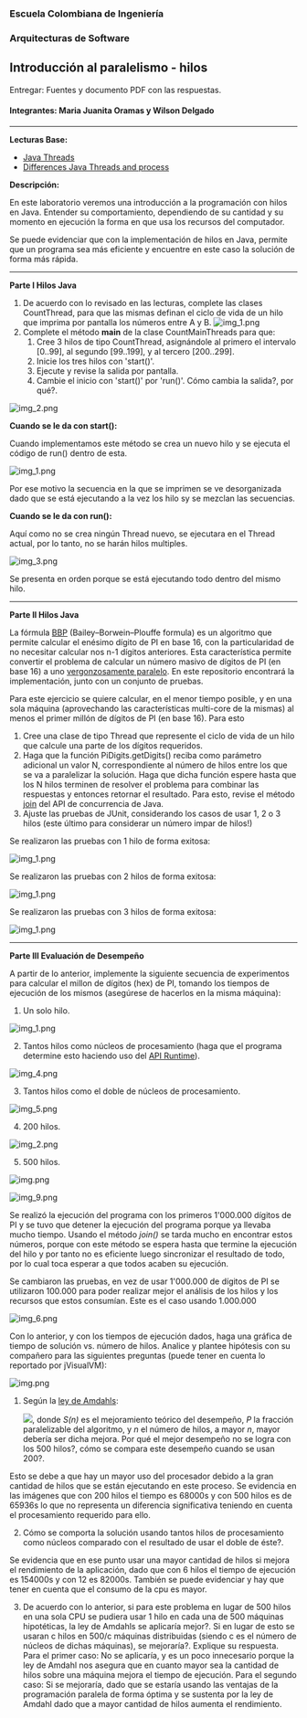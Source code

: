 ### Escuela Colombiana de Ingeniería
### Arquitecturas de Software
## Introducción al paralelismo - hilos


Entregar: Fuentes y documento PDF con las respuestas.

#### Integrantes: Maria Juanita Oramas y Wilson Delgado

---
**Lecturas Base:**

* [Java Threads](http://beginnersbook.com/2013/03/java-threads/)
* [Differences Java Threads and process](http://cs-fundamentals.com/tech-interview/java/differences-between-thread-and-process-in-java.php)

**Descripción:**

En este laboratorio veremos una introducción a la programación con hilos en Java. Entender su comportamiento, dependiendo de su cantidad y su momento en ejecución la forma en que usa los recursos del computador.  

Se puede evidenciar que con la implementación de hilos en Java, permite que un programa sea más eficiente y encuentre en este caso la solución de forma más rápida. 

---
**Parte I Hilos Java**

1. De acuerdo con lo revisado en las lecturas, complete las clases CountThread, para que las mismas definan el ciclo de vida de un hilo que imprima por pantalla los números entre A y B.
![img_1.png](img/img_1.png)
2. Complete el método __main__ de la clase CountMainThreads para que:
	1. Cree 3 hilos de tipo CountThread, asignándole al primero el intervalo [0..99], al segundo [99..199], y al tercero [200..299].
	2. Inicie los tres hilos con 'start()'.
	3. Ejecute y revise la salida por pantalla. 
	4. Cambie el inicio con 'start()' por 'run()'. Cómo cambia la salida?, por qué?.


![img_2.png](img/img_2.png)

**Cuando se le da con start():**

Cuando implementamos este método se crea un nuevo hilo y se ejecuta el código de run() dentro de esta. 

![img_1.png](img/img_4.png)

Por ese motivo la secuencia en la que se imprimen se ve desorganizada dado que se está ejecutando a la vez los hilo sy se mezclan las secuencias.

**Cuando se le da con run():**

Aquí como no se crea ningún Thread nuevo, se ejecutara en el Thread actual, por lo tanto, no se harán hilos multiples.

![img_3.png](img/img_3.png)


Se presenta en orden porque se está ejecutando todo dentro del mismo hilo.

---
**Parte II Hilos Java**

La fórmula [BBP](https://en.wikipedia.org/wiki/Bailey%E2%80%93Borwein%E2%80%93Plouffe_formula) (Bailey–Borwein–Plouffe formula) es un algoritmo que permite calcular el enésimo dígito de PI en base 16, con la particularidad de no necesitar calcular nos n-1 dígitos anteriores. Esta característica permite convertir el problema de calcular un número masivo de dígitos de PI (en base 16) a uno [vergonzosamente paralelo](https://en.wikipedia.org/wiki/Embarrassingly_parallel). En este repositorio encontrará la implementación, junto con un conjunto de pruebas. 

Para este ejercicio se quiere calcular, en el menor tiempo posible, y en una sola máquina (aprovechando las características multi-core de la mismas) al menos el primer millón de dígitos de PI (en base 16). Para esto

1. Cree una clase de tipo Thread que represente el ciclo de vida de un hilo que calcule una parte de los dígitos requeridos.
2. Haga que la función PiDigits.getDigits() reciba como parámetro adicional un valor N, correspondiente al número de hilos entre los que se va a paralelizar la solución. Haga que dicha función espere hasta que los N hilos terminen de resolver el problema para combinar las respuestas y entonces retornar el resultado. Para esto, revise el método [join](https://docs.oracle.com/javase/tutorial/essential/concurrency/join.html) del API de concurrencia de Java.
3. Ajuste las pruebas de JUnit, considerando los casos de usar 1, 2 o 3 hilos (este último para considerar un número impar de hilos!)

Se realizaron las pruebas con 1 hilo de forma exitosa:

![img_1.png](img/img_8.png)

Se realizaron las pruebas con 2 hilos de forma exitosa:

![img_1.png](img/img_7.png)

Se realizaron las pruebas con 3 hilos de forma exitosa:

![img_1.png](img/img_5.png)


---
**Parte III Evaluación de Desempeño**

A partir de lo anterior, implemente la siguiente secuencia de experimentos para calcular el millon de dígitos (hex) de PI, tomando los tiempos de ejecución de los mismos (asegúrese de hacerlos en la misma máquina):

1. Un solo hilo.

![img_1.png](img/img_11.png)

2. Tantos hilos como núcleos de procesamiento (haga que el programa determine esto haciendo uso del [API Runtime](https://docs.oracle.com/javase/7/docs/api/java/lang/Runtime.html)).

![img_4.png](img/img_13.png)

3. Tantos hilos como el doble de núcleos de procesamiento.

![img_5.png](img/img_14.png)

4. 200 hilos.

![img_2.png](img/img_12.png)

5. 500 hilos.

![img.png](img/img10.png)

![img_9.png](img/img_9.png)

Se realizó la ejecución del programa con los primeros 1'000.000 dígitos de PI y se tuvo que detener la ejecución del programa porque ya llevaba mucho tiempo. 
Usando el método *join()* se tarda mucho en encontrar estos números, porque con este método se espera hasta que termine la ejecución del hilo y por tanto no es eficiente luego sincronizar el resultado de todo, por lo cual toca esperar a que todos acaben su ejecución. 

Se cambiaron las pruebas, en vez de usar 1'000.000 de dígitos de PI se utilizaron 100.000 para poder realizar mejor el análisis de los hilos y los recursos que estos consumían. Este es el caso usando 1.000.000

![img_6.png](/img/img_6.png)



Con lo anterior, y con los tiempos de ejecución dados, haga una gráfica de tiempo de solución vs. número de hilos. Analice y plantee hipótesis con su compañero para las siguientes preguntas (puede tener en cuenta lo reportado por jVisualVM):

![img.png](img/img.png)

1. Según la [ley de Amdahls](https://www.pugetsystems.com/labs/articles/Estimating-CPU-Performance-using-Amdahls-Law-619/#WhatisAmdahlsLaw?):

	![](img/ahmdahls.png), donde _S(n)_ es el mejoramiento teórico del desempeño, _P_ la fracción paralelizable del algoritmo, y _n_ el número de hilos, a mayor _n_, mayor debería ser dicha mejora. Por qué el mejor desempeño no se logra con los 500 hilos?, cómo se compara este desempeño cuando se usan 200?. 


Esto se debe a que hay un mayor uso del procesador debido a la gran cantidad de hilos que se están ejecutando en este proceso.
Se evidencia en las imágenes que con 200 hilos el tiempo es 68000s y con 500 hilos es de 65936s lo que no representa un diferencia significativa teniendo en cuenta el procesamiento requerido para ello.   



2. Cómo se comporta la solución usando tantos hilos de procesamiento como núcleos comparado con el resultado de usar el doble de éste?.

Se evidencia que en ese punto usar una mayor cantidad de hilos si mejora el rendimiento de la aplicación, dado que con 6 hilos el tiempo de ejecución es 154000s y con 12 es 82000s. También se puede evidenciar y hay que tener en cuenta que el consumo de la cpu es mayor. 


3. De acuerdo con lo anterior, si para este problema en lugar de 500 hilos en una sola CPU se pudiera usar 1 hilo en cada una de 500 máquinas hipotéticas, la ley de Amdahls se aplicaría mejor?. Si en lugar de esto se usaran c hilos en 500/c máquinas distribuidas (siendo c es el número de núcleos de dichas máquinas), se mejoraría?. Explique su respuesta.
Para el primer caso: No se aplicaría, y es un poco innecesario porque la ley de Amdahl nos asegura que en cuanto mayor sea la cantidad de hilos sobre una máquina mejora el tiempo de ejecución.
Para el segundo caso: Si se mejoraría, dado que se estaría usando las ventajas de la programación paralela de forma óptima y se sustenta por la ley de Amdahl dado que a mayor cantidad de hilos aumenta el rendimiento.
